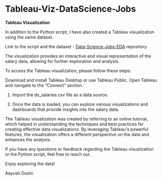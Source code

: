 # Tableau-Viz-DataScience-Jobs

**Tableau Visualization**

In addition to the Python script, I have also created a Tableau visualization using the same dataset.

Link to the script and the dataset - [Data-Science-Jobs-EDA](https://github.com/AayushDoshi/Data-Science-Jobs-EDA) repository.

The visualization provides an interactive and visual representation of the salary data, allowing for further exploration and analysis.

To access the Tableau visualization, please follow these steps:

Download and install Tableau Desktop or use Tableau Public.
Open Tableau and navigate to the "Connect" section.

1. Import the ds_salaries.csv file as a data source.

2. Once the data is loaded, you can explore various visualizations and dashboards that provide insights into the salary data.

The Tableau visualization was created by referring to an online tutorial, which helped in understanding the techniques and best practices for creating effective data visualizations. By leveraging Tableau's powerful features, the visualization offers a different perspective on the data and enhances the analysis.


If you have any questions or feedback regarding the Tableau visualization or the Python script, feel free to reach out.

Enjoy exploring the data!

Aayush Doshi.
